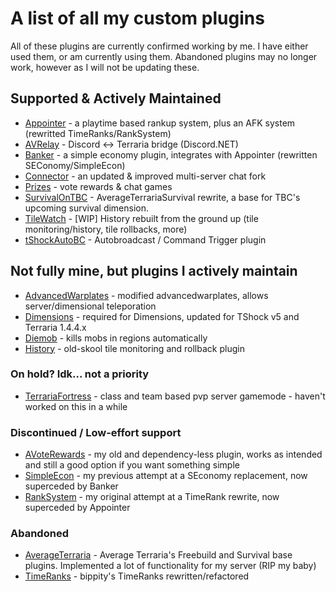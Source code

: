 # A list of all my custom plugins
All of these plugins are currently confirmed working by me. I have either used them, or am currently using them. Abandoned plugins may no longer work, however as I will not be updating these.

## Supported & Actively Maintained
- [Appointer](https://github.com/Terraria-Builders-Community/Appointer) - a playtime based rankup system, plus an AFK system (rewritted TimeRanks/RankSystem)
- [AVRelay](https://github.com/RenderBr/AV-Relay) - Discord <-> Terraria bridge (Discord.NET)
- [Banker](https://github.com/Terraria-Builders-Community/Banker) - a simple economy plugin, integrates with Appointer (rewritten SEConomy/SimpleEcon)
- [Connector](https://github.com/Terraria-Builders-Community/MultiServerChat) - an updated & improved multi-server chat fork
- [Prizes](https://github.com/Terraria-Builders-Community/Prizes) - vote rewards & chat games
- [SurvivalOnTBC](https://github.com/Terraria-Builders-Community/SurvivalOnTBC) - AverageTerrariaSurvival rewrite, a base for TBC's upcoming survival dimension.
- [TileWatch](https://github.com/RenderBr/TileWatch) - [WIP] History rebuilt from the ground up (tile monitoring/history, tile rollbacks, more)
- [tShockAutoBC](https://github.com/Average-Org/tShockAutoBC) - Autobroadcast / Command Trigger plugin

## Not fully mine, but plugins I actively maintain
- [AdvancedWarplates](https://github.com/RenderBr/AdvancedWarpplates) - modified advancedwarplates, allows server/dimensional teleporation
- [Dimensions](https://github.com/RenderBr/Dimensions-TerrariaServer) - required for Dimensions, updated for TShock v5 and Terraria 1.4.4.x
- [Diemob](https://github.com/RenderBr/DieMob) - kills mobs in regions automatically
- [History](https://github.com/RenderBr/History) - old-skool tile monitoring and rollback plugin

### On hold? Idk... not a priority
- [TerrariaFortress](https://github.com/RenderBr/TerrariaFortress) - class and team based pvp server gamemode - haven't worked on this in a while

### Discontinued / Low-effort support
- [AVoteRewards](https://github.com/Average-Org/AVote-Rewards) - my old and dependency-less plugin, works as intended and still a good option if you want something simple
- [SimpleEcon](https://github.com/Average-Org/SimpleEcon) - my previous attempt at a SEconomy replacement, now superceded by Banker
- [RankSystem](https://github.com/Average-Org/RankSystem) - my original attempt at a TimeRank rewrite, now superceded by Appointer

### Abandoned
- [AverageTerraria](https://github.com/RenderBr/AverageTerrariaMain) - Average Terraria's Freebuild and Survival base plugins. Implemented a lot of functionality for my server (RIP my baby)
- [TimeRanks](https://github.com/RenderBr/TimeRanks) - bippity's TimeRanks rewritten/refactored
